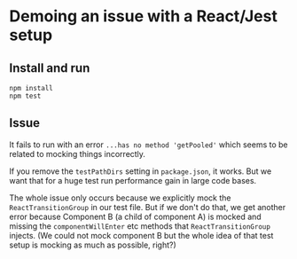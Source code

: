 # Demoing an issue with a React/Jest setup

## Install and run

```
npm install
npm test
```

## Issue

It fails to run with an error `...has no method 'getPooled'` which seems to be related to mocking things incorrectly.

If you remove the `testPathDirs` setting in `package.json`, it works. But we want that for a huge test run performance gain in large code bases.

The whole issue only occurs because we explicitly mock the `ReactTransitionGroup` in our test file. But if we don't do that, we get another error because Component B (a child of component A) is mocked and missing the `componentWillEnter` etc methods that `ReactTransitionGroup` injects. (We could not mock component B but the whole idea of that test setup is mocking as much as possible, right?)
